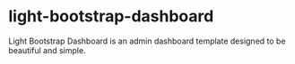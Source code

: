 # light-bootstrap-dashboard
Light Bootstrap Dashboard is an admin dashboard template designed to be beautiful and simple. 
